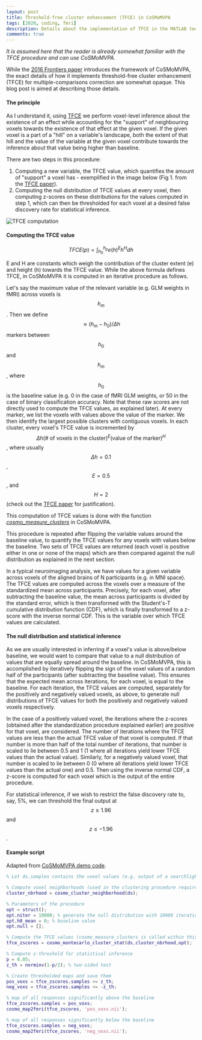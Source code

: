 ```yaml
---
layout: post
title: Threshold-free cluster enhancement (TFCE) in CoSMoMVPA
tags: [2020, coding, fmri]
description: Details about the implementation of TFCE in the MATLAB toolbox CoSMoMVPA used for multi-variate pattern analysis in neuroimaging.
comments: true
---
```


<i>It is assumed here that the reader is already somewhat familiar with the TFCE procedure and can use CoSMoMVPA.</i>

While the [2016 Frontiers paper][16cosmo] introduces the framework of CoSMoMVPA, the exact details of how it implements threshold-free cluster enhancement (TFCE) for multiple-comparisons correction are somewhat opaque. This blog post is aimed at describing those details.

#### The principle

As I understand it, using [TFCE][09tfce] we perform voxel-level inference about the existence of an effect while accounting for the "support" of neighbouring voxels towards the existence of that effect at the given voxel. If the given voxel is a part of a "hill" on a variable's landscape, both the extent of that hill and the value of the variable at the given voxel contribute towards the inference about that value being higher than baseline.

There are two steps in this procedure:
1. Computing a new variable, the TFCE value, which quantifies the amount of "support" a voxel has - exemplified in the image below (Fig 1. from the [TFCE paper][09tfce]).
2. Computing the null distribution of TFCE values at every voxel, then computing z-scores on these distributions for the values computed in step 1, which can then be thresholded for each voxel at a desired false discovery rate for statistical inference.

![TFCE computation]({{site:url}}/assets/tfce-compute.png)

#### Computing the TFCE value

$$TFCE(p) = \int_{h_0}^{h_p}e(h)^Eh^Hdh$$

E and H are constants which weigh the contribution of the cluster extent (e) and height (h) towards the TFCE value. While the above formula defines TFCE, in CoSMoMVPA it is computed in an iterative procedure as follows.

Let's say the maximum value of the relevant variable (e.g. GLM weights in fMRI) across voxels is $$h_m$$. Then we define $$\approx (h_m-h_0)/\Delta h$$ markers between $$h_0$$ and $$h_m$$, where $$h_0$$ is the baseline value (e.g. 0 in the case of fMRI GLM weights, or 50 in the case of binary classification accuracy. Note that these raw scores are not directly used to compute the TFCE values, as explained later). 
At every marker, we list the voxels with values above the value of the marker. We then identify the largest possible clusters with contiguous voxels. In each cluster, every voxel's TFCE value is incremented by $$\Delta h(\text{# of voxels in the cluster})^E(\text{value of the marker})^H$$, where usually $$\Delta h = 0.1$$, $$E = 0.5$$, and $$H = 2$$ (check out the [TFCE paper][09tfce] for justification).

This computation of TFCE values is done with the function [<i>cosmo_measure_clusters</i>][cmc] in CoSMoMVPA.

This procedure is repeated after flipping the variable values around the baseline value, to quantify the TFCE values for any voxels with values below the baseline. Two sets of TFCE values are returned (each voxel is positive either in one or none of the maps) which are then compared against the null distribution as explained in the next section.

In a typical neuroimaging analysis, we have values for a given variable across voxels of the aligned brains of N participants (e.g. in MNI space). The TFCE values are computed across the voxels over a measure of the standardized mean across participants. Precisely, for each voxel, after subtracting the baseline value, the mean across participants is divided by the standard error, which is then transformed with the Student's-T cumulative distribution function (CDF), which is finally transformed to a z-score with the inverse normal CDF. This is the variable over which TFCE values are calculated.

#### The null distribution and statistical inference

As we are usually interested in inferring if a voxel's value is above/below baseline, we would want to compare that value to a null distribution of values that are equally spread around the baseline. In CoSMoMVPA, this is accomplished by iteratively flipping the sign of the voxel values of a random half of the participants (after subtracting the baseline value). This ensures that the expected mean across iterations, for each voxel, is equal to the baseline. For each iteration, the TFCE values are computed, separately for the positively and negatively valued voxels, as above, to generate null distributions of TFCE values for both the positively and negatively valued voxels respectively. 

In the case of a positively valued voxel, the iterations where the z-scores (obtained after the standardization procedure explained earlier) are positive for that voxel, are considered. The number of iterations where the TFCE values are less than the actual TFCE value of that voxel is computed. If that number is more than half of the total number of iterations, that number is scaled to lie between 0.5 and 1 (1 where all iterations yield lower TFCE values than the actual value). Similarly, for a negatively valued voxel, that number is scaled to lie between 0 (0 where all iterations yield lower TFCE values than the actual one) and 0.5. Then using the inverse normal CDF, a z-score is computed for each voxel which is the output of the entire procedure.

For statistical inference, if we wish to restrict the false discovery rate to, say, 5%, we can threshold the final output at $$z\geq1.96$$ and $$z\leq-1.96$$.

#### Example script

Adapted from [CoSMoMVPA demo code][dst].

```Matlab
% Let ds.samples contains the voxel values (e.g. output of a searchlight analysis) across the aligned brains of N participants.

% Compute voxel neighborhoods (used in the clustering procedure required during TFCE computation)
cluster_nbrhood = cosmo_cluster_neighborhood(ds);

% Parameters of the procedure
opt = struct();
opt.niter = 10000; % generate the null distribution with 10000 iterations
opt.h0_mean = 0; % baseline value
opt.null = [];

% Compute the TFCE values (cosmo_measure_clusters is called within this function) and output the z-scores
tfce_zscores = cosmo_montecarlo_cluster_stat(ds,cluster_nbrhood,opt);

% Compute z-threshold for statistical inference
p = 0.05;
z_th = norminv(1-p/2); % two-sided test

% Create thresholded maps and save them
pos_voxs = tfce_zscores.samples >= z_th;
neg_voxs = tfce_zscores.samples <= -z_th;

% map of all responses significantly above the baseline
tfce_zscores.samples = pos_voxs;
cosmo_map2fmri(tfce_zscores, 'pos_voxs.nii'); 

% map of all responses significantly below the baseline
tfce_zscores.samples = neg_voxs;
cosmo_map2fmri(tfce_zscores, 'neg_voxs.nii');
```



[16cosmo]: https://doi.org/10.3389/fninf.2016.00027
[09tfce]: https://doi.org/10.1016/j.neuroimage.2008.03.061
[cmc]: http://cosmomvpa.org/matlab/cosmo_measure_clusters.html
[dst]: http://www.cosmomvpa.org/matlab/demo_surface_tfce.html


